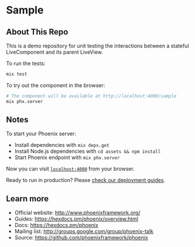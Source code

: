 # Sample

## About This Repo

This is a demo repository for unit testing the interactions between a stateful LiveComponent and its parent LiveView.

To run the tests:

```sh
mix test
```

To try out the component in the browser:

```sh
# The component will be available at http://localhost:4000/sample
mix phx.server
```

## Notes

To start your Phoenix server:

  * Install dependencies with `mix deps.get`
  * Install Node.js dependencies with `cd assets && npm install`
  * Start Phoenix endpoint with `mix phx.server`

Now you can visit [`localhost:4000`](http://localhost:4000) from your browser.

Ready to run in production? Please [check our deployment guides](https://hexdocs.pm/phoenix/deployment.html).

## Learn more

  * Official website: http://www.phoenixframework.org/
  * Guides: https://hexdocs.pm/phoenix/overview.html
  * Docs: https://hexdocs.pm/phoenix
  * Mailing list: http://groups.google.com/group/phoenix-talk
  * Source: https://github.com/phoenixframework/phoenix
